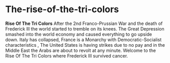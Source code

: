 # The-rise-of-the-tri-colors
**Rise Of The Tri Colors**  After the 2nd Franco-Prussian War and the death of Frederick lll  the world started to tremble on its knees. The Great Depression smashed into the world economy and caused everything to go upside down. Italy has collapsed, France is a Monarchy with Democratic-Socialist characteristics , The United States is having strikes due to no pay and in the Middle East the Arabs are about to revolt at any minute. Welcome to the Rise Of The Tri Colors where Frederick III survived cancer.
